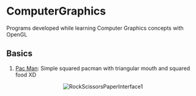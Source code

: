 # ComputerGraphics
Programs developed while learning Computer Graphics concepts with OpenGL

## Basics
  1. [Pac Man](https://github.com/AnneLivia/ComputerGraphics/tree/master/Pac%20Man): Simple squared pacman with triangular mouth and squared food XD <br/>
<p align="center"> 
  <img src="_imagens/interface1.png" alt="RockScissorsPaperInterface1"/>
</p>